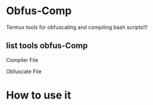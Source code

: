 # Obfus-Comp
Termux tools for obfuscating and compiling bash scripts!!!

## list tools obfus-Comp
Compiler File

Obfuscate File

# How to use it
